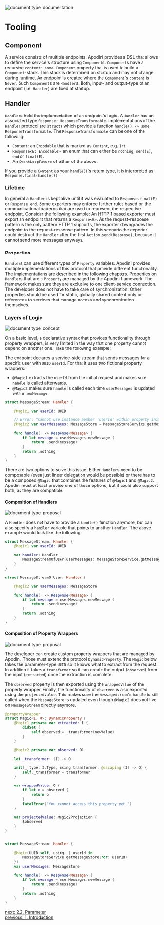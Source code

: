 ![document type: documentation](https://apodini.github.io/resources/markdown-labels/document_type_documentation.svg)

# Tooling

## Component

A service consists of multiple endpoints. Apodini provides a DSL that allows to define the service's structure using `Component`s. `Component`s have a recursive `content: some Component` property that is used to build a `Component`-stack. This stack is determined on startup and may not change during runtime. An endpoint is created where the `Component`'s `content` is `Never`. Such `Component`s are `Handler`s. Both, input- and output-type of an endpoint (i.e. `Handler`) are fixed at startup.

## Handler

`Handler`s hold the implementation of an endpoint's logic. A `Handler` has an associated type `Response: ResponseTransformable`. Implementations of the `Handler` protocol are `struct`s which provide a function `handle() -> some ResponseTransformable`. The `ResponseTransformable` can be one of the following:
* `Content`: an `Encodable` that is marked as `Content`, e.g. `Int`
* `Response<E: Encodable>`: an enum that can either be `nothing`, `send(E)`, `end` or `final(E)`.
* An `EventLoopFuture` of either of the above.

If you provide a `Content` as your `handle()`'s return type, it is interpreted as `Response.final(handle())`

### Lifetime

In general a `Handler` is kept alive until it was evaluated to `Response.final(E)` or `Response.end`. Some exporters may enforce further rules based on the communicational patterns that are used to represent the respective endpoint. Consider the following example: An HTTP 1 based exporter must export an endpoint that returns a `Response<E>`. As the request-response pattern is the only pattern HTTP 1 supports, the exporter downgrades the endpoint to the request-response pattern. In this scenario the exporter could destruct the `Handler` after the first `Action.send(Response)`, because it cannot send more messages anyways.

### Properties

`Handler`s can use different types of `Property` variables. Apodini provides multiple implementations of this protocol that provide different functionality. The implementations are described in the following chapters. Properties on `Handler`s that are a `Property` are managed by the Apodini framework. The framework makes sure they are exclusive to one client-service connection. The developer does not have to take care of synchronization. Other properties should be used for static, globally shared content only or references to services that manage access and synchronization themselves.

### Layers of Logic
![document type: concept](https://apodini.github.io/resources/markdown-labels/document_type_concept.svg) 

On a basic level, a declarative syntax that provides functionality through property wrappers, is very limited in the way that one property cannot depend on another one. Take the following example:

The endpoint declares a service-side stream that sends messages for a specific user with `UUID` `userId`. For that it uses two fictional property wrappers:
* `@Magic1` extracts the `userId` from the initial request and makes sure `handle` is called afterwards.
* `@Magic2` makes sure `handle` is called each time `userMessages` is updated with a `newMessage`.

```swift
struct MessageStream: Handler {

    @Magic1 var userId: UUID

    // Error: "Cannot use instance member 'userId' within property initializer; property initializers run before 'self' is available"
    @Magic2 var userMessages: MessageStore = MessageStoreService.getMessageStore(for: userId)

    func handle() -> Response<Message> {
        if let message = userMessages.newMessage {
            return .send(message)
        }
        return .nothing
    }
}
```

There are two options to solve this issue. Either `Handler`s need to be composable (even just linear delegation would be possible) or there has to be a composed `@Magic` that combines the features of `@Magic1` and `@Magic2`. Apodini must at least provide one of those options, but it could also support both, as they are compatible.

#### Composition of Handlers
![document type: proposal](https://apodini.github.io/resources/markdown-labels/document_type_proposal.svg)

A `Handler` does not have to provide a `handle()` function anymore, but can also specify a `handler` variable that points to another `Handler`. The above example would look like the following:

```swift
struct MessageStream: Handler {
    @Magic1 var userId: UUID

    var handler: Handler {
        MessageStreamOfUser(userMessages: MessageStoreService.getMessageStore(for: userId))
    }
}

struct MessageStreamOfUser: Handler {

    @Magic2 var userMessages: MessageStore

    func handle() -> Response<Message> {
        if let message = userMessages.newMessage {
            return .send(message)
        }
        return .nothing
    }
}
```

#### Composition of Property Wrappers
![document type: proposal](https://apodini.github.io/resources/markdown-labels/document_type_proposal.svg)

The developer can create custom property wrappers that are managed by Apodini. Those must extend the protocol `DynamicProperty`. The `Magic` below takes the parameter-type `UUID` so it knows what to extract from the request. In addition it takes a `transformer` so it can create the output (`observed`) from the input (`extracted`) once the extraction is complete.

The `observed` property is then exported using the `wrappedValue` of the property wrapper. Finally, the functionality of `observed` is also exported using the `projectedValue`. This makes sure the `MessageStream`'s `handle` is still called when the `MessageStore` is updated even though `@Magic2` does not live on `MessageStream` directly anymore.

```swift
@propertyWrapper
struct Magic<I, O>: DynamicProperty {
    @Magic1 private var extracted: I {
        didSet {
            self.observed = _transformer(newValue)
        }
    }

    @Magic2 private var observed: O?

    let _transformer: (I) -> O

    init(_ type: I.Type, using transformer: @escaping (I) -> O) {
        self._transformer = transformer
    }

    var wrappedValue: O {
        if let o = observed {
            return o
        }
        fatalError("You cannot access this property yet.")
    }

    var projectedValue: Magic2Projection {
        $observed
    }
}


struct MessageStream: Handler {

    @Magic(UUID.self, using: { userId in
        MessageStoreService.getMessageStore(for: userId)
    })
    var userMessages: MessageStore

    func handle() -> Response<Message> {
        if let message = userMessages.newMessage {
            return .send(message)
        }
        return .nothing
    }
}
```



[next: 2.2. Parameter](./2.2.%20Parameter.md)  
[previous: 1. Introduction](../1.%20Introduction.md)